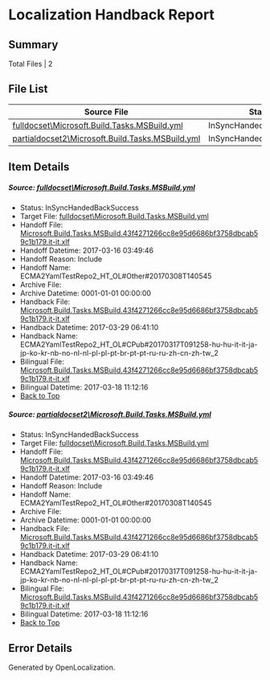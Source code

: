 # <a name='report-top'></a> Localization Handback Report

## Summary
 Total Files | 2

## File List
 Source File | Status | Details 
 ----------- | ------ | ------- 
 [fulldocset\Microsoft.Build.Tasks.MSBuild.yml](https://github.com/OpenLocalizationTestOrg/ECMA2YamlTestRepo2/blob/1e40a158586a88a698e0cb5342785002a56898b2/fulldocset/Microsoft.Build.Tasks.MSBuild.yml) | InSyncHandedBackSuccess | [Details](#2ed59e0dc5ea36f1040d694fcd2fea1c1f19561f74108)
 [partialdocset2\Microsoft.Build.Tasks.MSBuild.yml](https://github.com/OpenLocalizationTestOrg/ECMA2YamlTestRepo2/blob/9a577bbd8ead778fd4723fbdbce691e69b3b14d4/partialdocset2/Microsoft.Build.Tasks.MSBuild.yml) | InSyncHandedBackSuccess | [Details](#2ed59e0dc5ea36f1040d694fcd2fea1c1f19561f88199)

## Item Details
##### <a name='2ed59e0dc5ea36f1040d694fcd2fea1c1f19561f74108'></a> Source: [fulldocset\Microsoft.Build.Tasks.MSBuild.yml](https://github.com/OpenLocalizationTestOrg/ECMA2YamlTestRepo2/blob/1e40a158586a88a698e0cb5342785002a56898b2/fulldocset/Microsoft.Build.Tasks.MSBuild.yml)
* Status: InSyncHandedBackSuccess
* Target File: [fulldocset\Microsoft.Build.Tasks.MSBuild.yml](https://github.com/OpenLocalizationTestOrg/ECMA2YamlTestRepo2.it-it/blob/844c63d8ce0ac699a00e9c61b06d86df65cf94f8/fulldocset/Microsoft.Build.Tasks.MSBuild.yml)
* Handoff File: [Microsoft.Build.Tasks.MSBuild.43f4271266cc8e95d6686bf3758dbcab59c1b179.it-it.xlf](https://github.com/OpenLocalizationTestOrg/ECMA2YamlTestRepo2.handoff/blob/25a2e7562b53b690349f8c4d6f76fe2b301269a5/ol-handoff/OpenLocalizationTestOrg/ECMA2YamlTestRepo2.it-it/master/fulldocset/Microsoft.Build.Tasks.MSBuild.43f4271266cc8e95d6686bf3758dbcab59c1b179.it-it.xlf)
* Handoff Datetime: 2017-03-16 03:49:46
* Handoff Reason: Include
* Handoff Name: ECMA2YamlTestRepo2_HT_OL#Other#20170308T140545
* Archive File: 
* Archive Datetime: 0001-01-01 00:00:00
* Handback File: [Microsoft.Build.Tasks.MSBuild.43f4271266cc8e95d6686bf3758dbcab59c1b179.it-it.xlf](https://github.com/OpenLocalizationTestOrg/ECMA2YamlTestRepo2.handback/blob/92bc4c094096abd35b20898c484576b8379a87ba/ol-handback/OpenLocalizationTestOrg/ECMA2YamlTestRepo2.it-it/master/fulldocset/Microsoft.Build.Tasks.MSBuild.43f4271266cc8e95d6686bf3758dbcab59c1b179.it-it.xlf)
* Handback Datetime: 2017-03-29 06:41:10
* Handback Name: ECMA2YamlTestRepo2_HT_OL#CPub#20170317T091258-hu-hu-it-it-ja-jp-ko-kr-nb-no-nl-nl-pl-pl-pt-br-pt-pt-ru-ru-zh-cn-zh-tw_2
* Bilingual File: [Microsoft.Build.Tasks.MSBuild.43f4271266cc8e95d6686bf3758dbcab59c1b179.it-it.xlf](https://github.com/OpenLocalizationTestOrg/ECMA2YamlTestRepo2.handback/blob/f7e8e78c658a7cdaa1678f4ddd7187de9e8ac740/ol-handback/OpenLocalizationTestOrg/ECMA2YamlTestRepo2.it-it/master/fulldocset/Microsoft.Build.Tasks.MSBuild.43f4271266cc8e95d6686bf3758dbcab59c1b179.it-it.xlf)
* Bilingual Datetime: 2017-03-18 11:12:16
* [Back to Top](#report-top)

##### <a name='2ed59e0dc5ea36f1040d694fcd2fea1c1f19561f88199'></a> Source: [partialdocset2\Microsoft.Build.Tasks.MSBuild.yml](https://github.com/OpenLocalizationTestOrg/ECMA2YamlTestRepo2/blob/9a577bbd8ead778fd4723fbdbce691e69b3b14d4/partialdocset2/Microsoft.Build.Tasks.MSBuild.yml)
* Status: InSyncHandedBackSuccess
* Target File: [fulldocset\Microsoft.Build.Tasks.MSBuild.yml](https://github.com/OpenLocalizationTestOrg/ECMA2YamlTestRepo2.it-it/blob/844c63d8ce0ac699a00e9c61b06d86df65cf94f8/fulldocset/Microsoft.Build.Tasks.MSBuild.yml)
* Handoff File: [Microsoft.Build.Tasks.MSBuild.43f4271266cc8e95d6686bf3758dbcab59c1b179.it-it.xlf](https://github.com/OpenLocalizationTestOrg/ECMA2YamlTestRepo2.handoff/blob/25a2e7562b53b690349f8c4d6f76fe2b301269a5/ol-handoff/OpenLocalizationTestOrg/ECMA2YamlTestRepo2.it-it/master/fulldocset/Microsoft.Build.Tasks.MSBuild.43f4271266cc8e95d6686bf3758dbcab59c1b179.it-it.xlf)
* Handoff Datetime: 2017-03-16 03:49:46
* Handoff Reason: Include
* Handoff Name: ECMA2YamlTestRepo2_HT_OL#Other#20170308T140545
* Archive File: 
* Archive Datetime: 0001-01-01 00:00:00
* Handback File: [Microsoft.Build.Tasks.MSBuild.43f4271266cc8e95d6686bf3758dbcab59c1b179.it-it.xlf](https://github.com/OpenLocalizationTestOrg/ECMA2YamlTestRepo2.handback/blob/92bc4c094096abd35b20898c484576b8379a87ba/ol-handback/OpenLocalizationTestOrg/ECMA2YamlTestRepo2.it-it/master/fulldocset/Microsoft.Build.Tasks.MSBuild.43f4271266cc8e95d6686bf3758dbcab59c1b179.it-it.xlf)
* Handback Datetime: 2017-03-29 06:41:10
* Handback Name: ECMA2YamlTestRepo2_HT_OL#CPub#20170317T091258-hu-hu-it-it-ja-jp-ko-kr-nb-no-nl-nl-pl-pl-pt-br-pt-pt-ru-ru-zh-cn-zh-tw_2
* Bilingual File: [Microsoft.Build.Tasks.MSBuild.43f4271266cc8e95d6686bf3758dbcab59c1b179.it-it.xlf](https://github.com/OpenLocalizationTestOrg/ECMA2YamlTestRepo2.handback/blob/f7e8e78c658a7cdaa1678f4ddd7187de9e8ac740/ol-handback/OpenLocalizationTestOrg/ECMA2YamlTestRepo2.it-it/master/fulldocset/Microsoft.Build.Tasks.MSBuild.43f4271266cc8e95d6686bf3758dbcab59c1b179.it-it.xlf)
* Bilingual Datetime: 2017-03-18 11:12:16
* [Back to Top](#report-top)


## Error Details

Generated by OpenLocalization.
